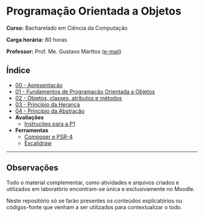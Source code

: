 # Programação Orientada a Objetos

**Curso:** Bacharelado em Ciência da Computação

**Carga horária:** 80 horas

**Professor:** Prof. Me. Gustavo Marttos ([e-mail](mailto:gustavomarttos@unimar.br))

## Índice

- [00 - Apresentação](docs/00-apresentacao.md)
- [01 - Fundamentos de Programação Orientada a Objetos](docs/01-fundamentos.md)
- [02 - Objetos, classes, atributos e métodos](docs/02-objetos.md)
- [03 - Princípio da Herança](docs/03-heranca.md)
- [04 - Princípio da Abstração](docs/04-abstracao.md)
- **Avaliações**
  - [Instruções para a P1](docs/assessments/p1.md)
- **Ferramentas**
  - [Composer e PSR-4](docs/composer.md)
  - [Excalidraw](https://excalidraw.com/)

---

## Observações

Todo o material complementar, como atividades e arquivos criados e utilizados em laboratório encontram-se única e
exclusivamente no Moodle.

Neste repositório só se farão presentes os conteúdos explicatórios ou códigos-fonte que venham a ser utilizados para
contextualizar o todo.
